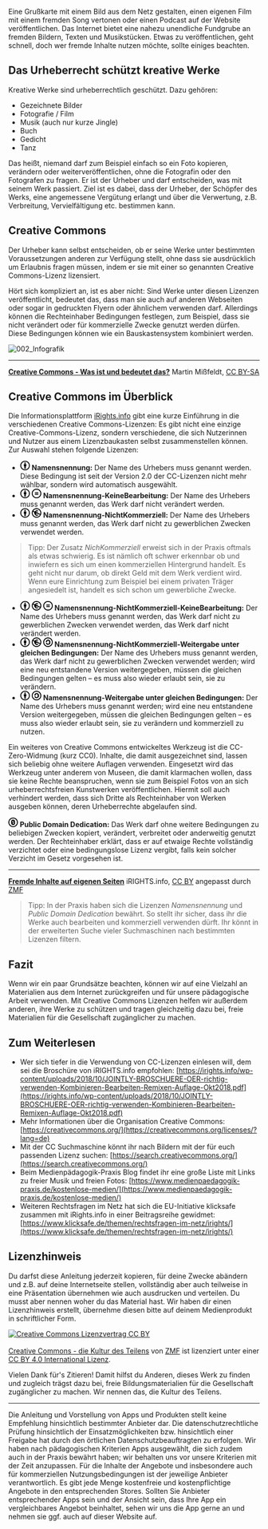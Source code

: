 <!-- # Creative Commons - die Kultur des Teilens

![001_Creative_Commons_Share.jpg](001_Creative_Commons_Share.jpg) -->

Eine Grußkarte mit einem Bild aus dem Netz gestalten, einen eigenen Film mit einem fremden Song vertonen oder einen Podcast auf der Website veröffentlichen. Das Internet bietet eine nahezu unendliche  Fundgrube an fremden Bildern, Texten und Musikstücken. Etwas zu veröffentlichen, geht schnell, doch wer fremde Inhalte nutzen möchte, sollte einiges beachten.

## Das Urheberrecht schützt kreative Werke

Kreative Werke sind urheberrechtlich geschützt. Dazu gehören:

+ Gezeichnete Bilder
+ Fotografie / Film
+ Musik (auch nur kurze Jingle)
+ Buch
+ Gedicht
+ Tanz

Das heißt, niemand darf zum Beispiel einfach so ein Foto kopieren, verändern oder weiterveröffentlichen, ohne die Fotografin oder den Fotografen zu fragen. Er ist der Urheber und darf entscheiden, was mit seinem Werk passiert. Ziel ist es dabei, dass der Urheber, der Schöpfer des Werks, eine angemessene Vergütung erlangt und über die Verwertung, z.B. Verbreitung, Vervielfältigung etc. bestimmen kann.

## Creative Commons

Der Urheber kann selbst entscheiden, ob er seine Werke unter bestimmten Voraussetzungen anderen zur Verfügung stellt, ohne dass sie ausdrücklich um Erlaubnis fragen müssen, indem er sie mit einer so genannten Creative Commons-Lizenz lizensiert.

Hört sich kompliziert  an, ist es aber nicht: Sind Werke unter diesen Lizenzen veröffentlicht,  bedeutet das, dass man sie auch auf anderen Webseiten oder sogar in  gedruckten Flyern oder ähnlichem verwenden darf. Allerdings können die  Rechteinhaber Bedingungen festlegen, zum Beispiel, dass sie nicht  verändert oder für kommerzielle Zwecke genutzt werden dürfen.  Diese Bedingungen können wie ein Bauskastensystem kombiniert werden.

![002_Infografik](002_creativecommons-infografik.jpg)

---

**[Creative Commons - Was ist und bedeutet das?](https://www.bildersuche.org/creative-commons-infografik.php)**  Martin Mißfeldt, [CC BY-SA](https://creativecommons.org/licenses/by-sa/3.0/de/)

## Creative Commons im Überblick

Die Informationsplattform [iRights.info](https://irights.info/) gibt eine kurze Einführung in die verschiedenen Creative Commons-Lizenzen: Es gibt nicht eine einzige  Creative-Commons-Lizenz, sondern verschiedene, die sich Nutzerinnen und Nutzer aus einem Lizenzbaukasten selbst zusammenstellen können. Zur  Auswahl stehen folgende Lizenzen:

- <svg xmlns="http://www.w3.org/2000/svg" viewBox="0 0 19 19" width="19px" height="19px"><defs/><path fill="#fff" d="M17.934 9.59a8.394 8.394 0 01-8.395 8.394A8.396 8.396 0 011.145 9.59a8.396 8.396 0 018.394-8.395 8.394 8.394 0 018.395 8.395zm0 0"/><path d="M9.484 0c2.668 0 4.918.914 6.75 2.75C18.078 4.59 19 6.844 19 9.5c0 2.668-.906 4.89-2.715 6.668C14.363 18.055 12.094 19 9.485 19c-2.57 0-4.797-.934-6.684-2.8C.934 14.335 0 12.101 0 9.5c0-2.602.934-4.852 2.8-6.75C4.634.914 6.86 0 9.485 0zm.032 1.715c-2.16 0-3.985.758-5.477 2.273C2.49 5.57 1.715 7.41 1.715 9.5c0 2.105.765 3.926 2.305 5.46 1.539 1.54 3.37 2.31 5.496 2.31 2.117 0 3.96-.774 5.53-2.325 1.493-1.437 2.24-3.25 2.24-5.445 0-2.16-.759-3.996-2.274-5.512-1.516-1.515-3.348-2.273-5.496-2.273zm2.546 5.426v3.886h-1.085v4.614H8.023v-4.614H6.938V7.141a.59.59 0 01.18-.43.578.578 0 01.433-.18h3.902a.59.59 0 01.422.18.568.568 0 01.188.43zM8.177 4.699c0-.894.441-1.34 1.324-1.34s1.324.446 1.324 1.34c0 .883-.441 1.324-1.324 1.324S8.176 5.582 8.176 4.7zm0 0"/></svg> **Namensnennung:** Der Name des Urhebers muss genannt werden. Diese Bedingung ist  seit der Version 2.0 der CC-Lizenzen nicht mehr wählbar, sondern wird  automatisch ausgewählt.
- <svg xmlns="http://www.w3.org/2000/svg" viewBox="0 0 19 19" width="19px" height="19px"><defs/><path fill="#fff" d="M17.934 9.59a8.394 8.394 0 01-8.395 8.394A8.396 8.396 0 011.145 9.59a8.396 8.396 0 018.394-8.395 8.394 8.394 0 018.395 8.395zm0 0"/><path d="M9.484 0c2.668 0 4.918.914 6.75 2.75C18.078 4.59 19 6.844 19 9.5c0 2.668-.906 4.89-2.715 6.668C14.363 18.055 12.094 19 9.485 19c-2.57 0-4.797-.934-6.684-2.8C.934 14.335 0 12.101 0 9.5c0-2.602.934-4.852 2.8-6.75C4.634.914 6.86 0 9.485 0zm.032 1.715c-2.16 0-3.985.758-5.477 2.273C2.49 5.57 1.715 7.41 1.715 9.5c0 2.105.765 3.926 2.305 5.46 1.539 1.54 3.37 2.31 5.496 2.31 2.117 0 3.96-.774 5.53-2.325 1.493-1.437 2.24-3.25 2.24-5.445 0-2.16-.759-3.996-2.274-5.512-1.516-1.515-3.348-2.273-5.496-2.273zm2.546 5.426v3.886h-1.085v4.614H8.023v-4.614H6.938V7.141a.59.59 0 01.18-.43.578.578 0 01.433-.18h3.902a.59.59 0 01.422.18.568.568 0 01.188.43zM8.177 4.699c0-.894.441-1.34 1.324-1.34s1.324.446 1.324 1.34c0 .883-.441 1.324-1.324 1.324S8.176 5.582 8.176 4.7zm0 0"/></svg> <svg xmlns="http://www.w3.org/2000/svg" viewBox="0 0 19 19" width="19px" height="19px"><defs/><path fill="#fff" d="M18.133 9.438A8.612 8.612 0 019.52 18.05 8.612 8.612 0 01.906 9.438 8.612 8.612 0 019.52.823a8.612 8.612 0 018.613 8.614zm0 0"/><path d="M9.484 0c2.657 0 4.907.922 6.75 2.766C18.078 4.598 19 6.84 19 9.5s-.906 4.887-2.715 6.684c-1.91 1.878-4.18 2.816-6.8 2.816-2.57 0-4.797-.934-6.684-2.8C.934 14.335 0 12.101 0 9.5c0-2.59.934-4.836 2.8-6.734C4.646.922 6.872 0 9.485 0zm.036 1.715c-2.16 0-3.989.762-5.48 2.289C2.487 5.578 1.714 7.41 1.714 9.5c0 2.117.77 3.938 2.305 5.46 1.539 1.54 3.37 2.31 5.496 2.31 2.117 0 3.96-.774 5.53-2.325 1.493-1.449 2.24-3.261 2.24-5.445 0-2.172-.759-4.004-2.274-5.496-1.504-1.527-3.336-2.29-5.492-2.29zm3.578 5.547V8.89H6.19V7.26zm0 3.05v1.63H6.19v-1.63zm0 0"/></svg> **Namensnennung-KeineBearbeitung:** Der Name des Urhebers muss genannt werden, das Werk darf nicht verändert werden.
- <svg xmlns="http://www.w3.org/2000/svg" viewBox="0 0 19 19" width="19px" height="19px"><defs/><path fill="#fff" d="M17.934 9.59a8.394 8.394 0 01-8.395 8.394A8.396 8.396 0 011.145 9.59a8.396 8.396 0 018.394-8.395 8.394 8.394 0 018.395 8.395zm0 0"/><path d="M9.484 0c2.668 0 4.918.914 6.75 2.75C18.078 4.59 19 6.844 19 9.5c0 2.668-.906 4.89-2.715 6.668C14.363 18.055 12.094 19 9.485 19c-2.57 0-4.797-.934-6.684-2.8C.934 14.335 0 12.101 0 9.5c0-2.602.934-4.852 2.8-6.75C4.634.914 6.86 0 9.485 0zm.032 1.715c-2.16 0-3.985.758-5.477 2.273C2.49 5.57 1.715 7.41 1.715 9.5c0 2.105.765 3.926 2.305 5.46 1.539 1.54 3.37 2.31 5.496 2.31 2.117 0 3.96-.774 5.53-2.325 1.493-1.437 2.24-3.25 2.24-5.445 0-2.16-.759-3.996-2.274-5.512-1.516-1.515-3.348-2.273-5.496-2.273zm2.546 5.426v3.886h-1.085v4.614H8.023v-4.614H6.938V7.141a.59.59 0 01.18-.43.578.578 0 01.433-.18h3.902a.59.59 0 01.422.18.568.568 0 01.188.43zM8.177 4.699c0-.894.441-1.34 1.324-1.34s1.324.446 1.324 1.34c0 .883-.441 1.324-1.324 1.324S8.176 5.582 8.176 4.7zm0 0"/></svg> <svg xmlns="http://www.w3.org/2000/svg" viewBox="0 0 19 19" width="19px" height="19px"><defs/><path fill="#fff" d="M17.906 9.473a8.58 8.58 0 01-8.578 8.578A8.58 8.58 0 01.75 9.473 8.577 8.577 0 019.328.895a8.577 8.577 0 018.578 8.578zm0 0"/><path d="M16.242 2.754C14.402.918 12.152 0 9.488 0c-2.633 0-4.86.918-6.683 2.754C.934 4.656 0 6.902 0 9.5c0 2.598.934 4.828 2.805 6.695C4.675 18.066 6.902 19 9.488 19c2.614 0 4.883-.941 6.801-2.828C18.098 14.382 19 12.16 19 9.5s-.922-4.91-2.758-6.746zm-1.191 12.183c-1.57 1.551-3.414 2.329-5.54 2.329-2.124 0-3.956-.77-5.491-2.305-1.54-1.535-2.31-3.356-2.31-5.461 0-.89.142-1.734.419-2.527l2.52 1.113h-.184v1.129h.89c0 .16-.015.32-.015.48v.27h-.875v1.129H5.5c.145.844.46 1.527.89 2.066.891 1.18 2.32 1.813 3.88 1.813 1.02 0 1.94-.301 2.48-.602l-.379-1.766c-.336.176-1.082.415-1.812.415-.797 0-1.543-.239-2.055-.813-.238-.27-.41-.637-.524-1.113h3.457l4.915 2.176a7.294 7.294 0 01-1.301 1.668zM8.87 9.965l-.02-.016.036.016zm2.961-.75h.14v-1.13h-2.69l-1.095-.48c.094-.214.204-.402.336-.55.493-.606 1.192-.86 1.954-.86.703 0 1.351.207 1.765.383l.445-1.816c-.57-.254-1.414-.477-2.382-.477-1.496 0-2.77.606-3.676 1.625-.2.23-.375.492-.535.766l-3.121-1.38c.3-.456.656-.89 1.07-1.308 1.488-1.52 3.312-2.277 5.469-2.277 2.156 0 3.988.758 5.492 2.277 1.523 1.504 2.281 3.34 2.281 5.512 0 .715-.078 1.39-.238 2.023zm0 0"/></svg> **Namensnennung-NichtKommerziell:** Der Name des Urhebers muss genannt werden, das Werk darf nicht zu gewerblichen Zwecken verwendet werden.

> Tipp:  Der Zusatz *NichKommerziell* erweist sich in der Praxis oftmals als etwas schwierig. Es ist nämlich oft schwer erkennbar ob und inwiefern es sich um einen kommerziellen Hintergrund handelt. Es geht nicht nur darum, ob direkt Geld mit dem Werk verdient wird. Wenn eure Einrichtung zum Beispiel bei einem privaten Träger angesiedelt ist, handelt es sich schon um gewerbliche Zwecke.

- <svg xmlns="http://www.w3.org/2000/svg" viewBox="0 0 19 19" width="19px" height="19px"><defs/><path fill="#fff" d="M17.934 9.59a8.394 8.394 0 01-8.395 8.394A8.396 8.396 0 011.145 9.59a8.396 8.396 0 018.394-8.395 8.394 8.394 0 018.395 8.395zm0 0"/><path d="M9.484 0c2.668 0 4.918.914 6.75 2.75C18.078 4.59 19 6.844 19 9.5c0 2.668-.906 4.89-2.715 6.668C14.363 18.055 12.094 19 9.485 19c-2.57 0-4.797-.934-6.684-2.8C.934 14.335 0 12.101 0 9.5c0-2.602.934-4.852 2.8-6.75C4.634.914 6.86 0 9.485 0zm.032 1.715c-2.16 0-3.985.758-5.477 2.273C2.49 5.57 1.715 7.41 1.715 9.5c0 2.105.765 3.926 2.305 5.46 1.539 1.54 3.37 2.31 5.496 2.31 2.117 0 3.96-.774 5.53-2.325 1.493-1.437 2.24-3.25 2.24-5.445 0-2.16-.759-3.996-2.274-5.512-1.516-1.515-3.348-2.273-5.496-2.273zm2.546 5.426v3.886h-1.085v4.614H8.023v-4.614H6.938V7.141a.59.59 0 01.18-.43.578.578 0 01.433-.18h3.902a.59.59 0 01.422.18.568.568 0 01.188.43zM8.177 4.699c0-.894.441-1.34 1.324-1.34s1.324.446 1.324 1.34c0 .883-.441 1.324-1.324 1.324S8.176 5.582 8.176 4.7zm0 0"/></svg> <svg xmlns="http://www.w3.org/2000/svg" viewBox="0 0 19 19" width="19px" height="19px"><defs/><path fill="#fff" d="M17.906 9.473a8.58 8.58 0 01-8.578 8.578A8.58 8.58 0 01.75 9.473 8.577 8.577 0 019.328.895a8.577 8.577 0 018.578 8.578zm0 0"/><path d="M16.242 2.754C14.402.918 12.152 0 9.488 0c-2.633 0-4.86.918-6.683 2.754C.934 4.656 0 6.902 0 9.5c0 2.598.934 4.828 2.805 6.695C4.675 18.066 6.902 19 9.488 19c2.614 0 4.883-.941 6.801-2.828C18.098 14.382 19 12.16 19 9.5s-.922-4.91-2.758-6.746zm-1.191 12.183c-1.57 1.551-3.414 2.329-5.54 2.329-2.124 0-3.956-.77-5.491-2.305-1.54-1.535-2.31-3.356-2.31-5.461 0-.89.142-1.734.419-2.527l2.52 1.113h-.184v1.129h.89c0 .16-.015.32-.015.48v.27h-.875v1.129H5.5c.145.844.46 1.527.89 2.066.891 1.18 2.32 1.813 3.88 1.813 1.02 0 1.94-.301 2.48-.602l-.379-1.766c-.336.176-1.082.415-1.812.415-.797 0-1.543-.239-2.055-.813-.238-.27-.41-.637-.524-1.113h3.457l4.915 2.176a7.294 7.294 0 01-1.301 1.668zM8.87 9.965l-.02-.016.036.016zm2.961-.75h.14v-1.13h-2.69l-1.095-.48c.094-.214.204-.402.336-.55.493-.606 1.192-.86 1.954-.86.703 0 1.351.207 1.765.383l.445-1.816c-.57-.254-1.414-.477-2.382-.477-1.496 0-2.77.606-3.676 1.625-.2.23-.375.492-.535.766l-3.121-1.38c.3-.456.656-.89 1.07-1.308 1.488-1.52 3.312-2.277 5.469-2.277 2.156 0 3.988.758 5.492 2.277 1.523 1.504 2.281 3.34 2.281 5.512 0 .715-.078 1.39-.238 2.023zm0 0"/></svg> <svg xmlns="http://www.w3.org/2000/svg" viewBox="0 0 19 19" width="19px" height="19px"><defs/><path fill="#fff" d="M18.133 9.438A8.612 8.612 0 019.52 18.05 8.612 8.612 0 01.906 9.438 8.612 8.612 0 019.52.823a8.612 8.612 0 018.613 8.614zm0 0"/><path d="M9.484 0c2.657 0 4.907.922 6.75 2.766C18.078 4.598 19 6.84 19 9.5s-.906 4.887-2.715 6.684c-1.91 1.878-4.18 2.816-6.8 2.816-2.57 0-4.797-.934-6.684-2.8C.934 14.335 0 12.101 0 9.5c0-2.59.934-4.836 2.8-6.734C4.646.922 6.872 0 9.485 0zm.036 1.715c-2.16 0-3.989.762-5.48 2.289C2.487 5.578 1.714 7.41 1.714 9.5c0 2.117.77 3.938 2.305 5.46 1.539 1.54 3.37 2.31 5.496 2.31 2.117 0 3.96-.774 5.53-2.325 1.493-1.449 2.24-3.261 2.24-5.445 0-2.172-.759-4.004-2.274-5.496-1.504-1.527-3.336-2.29-5.492-2.29zm3.578 5.547V8.89H6.19V7.26zm0 3.05v1.63H6.19v-1.63zm0 0"/></svg> **Namensnennung-NichtKommerziell-KeineBearbeitung:** Der Name des Urhebers muss genannt werden, das Werk darf nicht zu  gewerblichen Zwecken verwendet werden, das Werk darf nicht verändert  werden.
- <svg xmlns="http://www.w3.org/2000/svg" viewBox="0 0 19 19" width="19px" height="19px"><defs/><path fill="#fff" d="M17.934 9.59a8.394 8.394 0 01-8.395 8.394A8.396 8.396 0 011.145 9.59a8.396 8.396 0 018.394-8.395 8.394 8.394 0 018.395 8.395zm0 0"/><path d="M9.484 0c2.668 0 4.918.914 6.75 2.75C18.078 4.59 19 6.844 19 9.5c0 2.668-.906 4.89-2.715 6.668C14.363 18.055 12.094 19 9.485 19c-2.57 0-4.797-.934-6.684-2.8C.934 14.335 0 12.101 0 9.5c0-2.602.934-4.852 2.8-6.75C4.634.914 6.86 0 9.485 0zm.032 1.715c-2.16 0-3.985.758-5.477 2.273C2.49 5.57 1.715 7.41 1.715 9.5c0 2.105.765 3.926 2.305 5.46 1.539 1.54 3.37 2.31 5.496 2.31 2.117 0 3.96-.774 5.53-2.325 1.493-1.437 2.24-3.25 2.24-5.445 0-2.16-.759-3.996-2.274-5.512-1.516-1.515-3.348-2.273-5.496-2.273zm2.546 5.426v3.886h-1.085v4.614H8.023v-4.614H6.938V7.141a.59.59 0 01.18-.43.578.578 0 01.433-.18h3.902a.59.59 0 01.422.18.568.568 0 01.188.43zM8.177 4.699c0-.894.441-1.34 1.324-1.34s1.324.446 1.324 1.34c0 .883-.441 1.324-1.324 1.324S8.176 5.582 8.176 4.7zm0 0"/></svg> <svg xmlns="http://www.w3.org/2000/svg" viewBox="0 0 19 19" width="19px" height="19px"><defs/><path fill="#fff" d="M17.906 9.473a8.58 8.58 0 01-8.578 8.578A8.58 8.58 0 01.75 9.473 8.577 8.577 0 019.328.895a8.577 8.577 0 018.578 8.578zm0 0"/><path d="M16.242 2.754C14.402.918 12.152 0 9.488 0c-2.633 0-4.86.918-6.683 2.754C.934 4.656 0 6.902 0 9.5c0 2.598.934 4.828 2.805 6.695C4.675 18.066 6.902 19 9.488 19c2.614 0 4.883-.941 6.801-2.828C18.098 14.382 19 12.16 19 9.5s-.922-4.91-2.758-6.746zm-1.191 12.183c-1.57 1.551-3.414 2.329-5.54 2.329-2.124 0-3.956-.77-5.491-2.305-1.54-1.535-2.31-3.356-2.31-5.461 0-.89.142-1.734.419-2.527l2.52 1.113h-.184v1.129h.89c0 .16-.015.32-.015.48v.27h-.875v1.129H5.5c.145.844.46 1.527.89 2.066.891 1.18 2.32 1.813 3.88 1.813 1.02 0 1.94-.301 2.48-.602l-.379-1.766c-.336.176-1.082.415-1.812.415-.797 0-1.543-.239-2.055-.813-.238-.27-.41-.637-.524-1.113h3.457l4.915 2.176a7.294 7.294 0 01-1.301 1.668zM8.87 9.965l-.02-.016.036.016zm2.961-.75h.14v-1.13h-2.69l-1.095-.48c.094-.214.204-.402.336-.55.493-.606 1.192-.86 1.954-.86.703 0 1.351.207 1.765.383l.445-1.816c-.57-.254-1.414-.477-2.382-.477-1.496 0-2.77.606-3.676 1.625-.2.23-.375.492-.535.766l-3.121-1.38c.3-.456.656-.89 1.07-1.308 1.488-1.52 3.312-2.277 5.469-2.277 2.156 0 3.988.758 5.492 2.277 1.523 1.504 2.281 3.34 2.281 5.512 0 .715-.078 1.39-.238 2.023zm0 0"/></svg> <svg xmlns="http://www.w3.org/2000/svg" viewBox="0 0 19 19" width="19px" height="19px"><defs/><path fill="#fff" d="M17.976562 9.539062c0 4.773438-3.871093 8.640626-8.640624 8.640626-4.773438 0-8.640626-3.867188-8.640626-8.640626 0-4.773437 3.867188-8.640624 8.640626-8.640624 4.769531 0 8.640624 3.867187 8.640624 8.640624zm0 0"/><path d="M9.484375 0c2.65625 0 4.90625.921875 6.75 2.765625C18.078125 4.597656 19 6.84375 19 9.5c0 2.660156-.90625 4.886719-2.714844 6.683594C14.375 18.0625 12.105469 19 9.484375 19c-2.570313 0-4.796875-.933594-6.683594-2.800781C.933594 14.335938 0 12.101562 0 9.5c0-2.589844.933594-4.835938 2.800781-6.734375C4.640625.921875 6.871094 0 9.484375 0zm.03125 1.714844c-2.160156 0-3.984375.761718-5.476563 2.289062C2.488281 5.578125 1.714844 7.410156 1.714844 9.5c0 2.117188.765625 3.9375 2.304687 5.460938C5.558594 16.5 7.390625 17.269531 9.515625 17.269531c2.117187 0 3.960937-.773437 5.53125-2.324219 1.492187-1.449218 2.238281-3.261718 2.238281-5.445312 0-2.171875-.757812-4.003906-2.273437-5.496094-1.503907-1.527344-3.335938-2.289062-5.496094-2.289062zM5.277344 8.160156c.179687-1.164062.648437-2.066406 1.40625-2.707031.757812-.636719 1.679687-.957031 2.765625-.957031 1.492187 0 2.679687.480468 3.5625 1.441406.882812.960938 1.324219 2.195312 1.324219 3.699219 0 1.457031-.460938 2.671875-1.375 3.636719-.917969.96875-2.105469 1.449218-3.5625 1.449218-1.074219 0-2.003907-.320312-2.78125-.964844-.78125-.644531-1.25-1.5625-1.410157-2.75h2.394531c.054688 1.15625.75 1.730469 2.085938 1.730469.667969 0 1.203125-.285156 1.609375-.863281.410156-.578125.613281-1.347656.613281-2.308594 0-1.003906-.1875-1.769531-.558594-2.296875-.375-.527343-.910156-.789062-1.613281-.789062-1.265625 0-1.980469.558593-2.136719 1.679687h.695313l-1.882813 1.882813L4.53125 8.160156zm0 0"/></svg> **Namensnennung-NichtKommerziell-Weitergabe unter gleichen Bedingungen:** Der Name des Urhebers muss genannt werden, das Werk darf nicht zu  gewerblichen Zwecken verwendet werden; wird eine neu entstandene Version weitergegeben, müssen die gleichen Bedingungen gelten – es muss also  wieder erlaubt sein, sie zu verändern.
- <svg xmlns="http://www.w3.org/2000/svg" viewBox="0 0 19 19" width="19px" height="19px"><defs/><path fill="#fff" d="M17.934 9.59a8.394 8.394 0 01-8.395 8.394A8.396 8.396 0 011.145 9.59a8.396 8.396 0 018.394-8.395 8.394 8.394 0 018.395 8.395zm0 0"/><path d="M9.484 0c2.668 0 4.918.914 6.75 2.75C18.078 4.59 19 6.844 19 9.5c0 2.668-.906 4.89-2.715 6.668C14.363 18.055 12.094 19 9.485 19c-2.57 0-4.797-.934-6.684-2.8C.934 14.335 0 12.101 0 9.5c0-2.602.934-4.852 2.8-6.75C4.634.914 6.86 0 9.485 0zm.032 1.715c-2.16 0-3.985.758-5.477 2.273C2.49 5.57 1.715 7.41 1.715 9.5c0 2.105.765 3.926 2.305 5.46 1.539 1.54 3.37 2.31 5.496 2.31 2.117 0 3.96-.774 5.53-2.325 1.493-1.437 2.24-3.25 2.24-5.445 0-2.16-.759-3.996-2.274-5.512-1.516-1.515-3.348-2.273-5.496-2.273zm2.546 5.426v3.886h-1.085v4.614H8.023v-4.614H6.938V7.141a.59.59 0 01.18-.43.578.578 0 01.433-.18h3.902a.59.59 0 01.422.18.568.568 0 01.188.43zM8.177 4.699c0-.894.441-1.34 1.324-1.34s1.324.446 1.324 1.34c0 .883-.441 1.324-1.324 1.324S8.176 5.582 8.176 4.7zm0 0"/></svg> <svg xmlns="http://www.w3.org/2000/svg" viewBox="0 0 19 19" width="19px" height="19px"><defs/><path fill="#fff" d="M17.976562 9.539062c0 4.773438-3.871093 8.640626-8.640624 8.640626-4.773438 0-8.640626-3.867188-8.640626-8.640626 0-4.773437 3.867188-8.640624 8.640626-8.640624 4.769531 0 8.640624 3.867187 8.640624 8.640624zm0 0"/><path d="M9.484375 0c2.65625 0 4.90625.921875 6.75 2.765625C18.078125 4.597656 19 6.84375 19 9.5c0 2.660156-.90625 4.886719-2.714844 6.683594C14.375 18.0625 12.105469 19 9.484375 19c-2.570313 0-4.796875-.933594-6.683594-2.800781C.933594 14.335938 0 12.101562 0 9.5c0-2.589844.933594-4.835938 2.800781-6.734375C4.640625.921875 6.871094 0 9.484375 0zm.03125 1.714844c-2.160156 0-3.984375.761718-5.476563 2.289062C2.488281 5.578125 1.714844 7.410156 1.714844 9.5c0 2.117188.765625 3.9375 2.304687 5.460938C5.558594 16.5 7.390625 17.269531 9.515625 17.269531c2.117187 0 3.960937-.773437 5.53125-2.324219 1.492187-1.449218 2.238281-3.261718 2.238281-5.445312 0-2.171875-.757812-4.003906-2.273437-5.496094-1.503907-1.527344-3.335938-2.289062-5.496094-2.289062zM5.277344 8.160156c.179687-1.164062.648437-2.066406 1.40625-2.707031.757812-.636719 1.679687-.957031 2.765625-.957031 1.492187 0 2.679687.480468 3.5625 1.441406.882812.960938 1.324219 2.195312 1.324219 3.699219 0 1.457031-.460938 2.671875-1.375 3.636719-.917969.96875-2.105469 1.449218-3.5625 1.449218-1.074219 0-2.003907-.320312-2.78125-.964844-.78125-.644531-1.25-1.5625-1.410157-2.75h2.394531c.054688 1.15625.75 1.730469 2.085938 1.730469.667969 0 1.203125-.285156 1.609375-.863281.410156-.578125.613281-1.347656.613281-2.308594 0-1.003906-.1875-1.769531-.558594-2.296875-.375-.527343-.910156-.789062-1.613281-.789062-1.265625 0-1.980469.558593-2.136719 1.679687h.695313l-1.882813 1.882813L4.53125 8.160156zm0 0"/></svg> **Namensnennung-Weitergabe unter gleichen Bedingungen:** Der Name des Urhebers muss genannt werden; wird eine neu entstandene  Version weitergegeben, müssen die gleichen Bedingungen gelten – es muss  also wieder erlaubt sein, sie zu verändern und kommerziell zu nutzen.

Ein weiteres von Creative Commons entwickeltes Werkzeug ist die  CC-Zero-Widmung (kurz CC0). Inhalte, die damit ausgezeichnet sind,  lassen sich beliebig ohne weitere Auflagen verwenden. Eingesetzt wird  das Werkzeug unter anderem von Museen, die damit klarmachen wollen, dass sie keine Rechte beanspruchen, wenn sie zum Beispiel Fotos von an sich urheberrechtsfreien Kunstwerken veröffentlichen. Hiermit soll auch  verhindert werden, dass sich Dritte als Rechteinhaber von Werken  ausgeben können, deren Urheberrechte abgelaufen sind.

<svg xmlns="http://www.w3.org/2000/svg" viewBox="0 0 19 19" width="19px" height="19px"><defs/><path fill="#fff" d="M18.382812 9.609375c0 4.9375-4 8.9375-8.933593 8.9375-4.9375 0-8.9375-4-8.9375-8.9375 0-4.933594 4-8.933594 8.9375-8.933594 4.933593 0 8.933593 4 8.933593 8.933594zm0 0"/><path d="M9.5 4.03125c-3.136719 0-3.925781 2.960938-3.925781 5.46875S6.363281 14.96875 9.5 14.96875c3.136719 0 3.925781-2.960938 3.925781-5.46875S12.636719 4.03125 9.5 4.03125zm0 2.0625c.128906 0 .242188.019531.351562.046875.226563.195313.335938.464844.121094.835937l-2.089844 3.839844c-.0625-.484375-.074218-.960937-.074218-1.316406 0-1.105469.078125-3.40625 1.691406-3.40625zm1.5625 1.769531c.113281.589844.128906 1.203125.128906 1.636719 0 1.105469-.078125 3.40625-1.691406 3.40625-.125 0-.242188-.011719-.351562-.039062-.019532-.007813-.039063-.015626-.058594-.019532-.035156-.011718-.070313-.019531-.101563-.035156-.359375-.152344-.585937-.429688-.257812-.917969zm0 0"/><path d="M9.480469 0C6.84375 0 4.625.917969 2.8125 2.761719c-.914062.914062-1.613281 1.960937-2.101562 3.125C.238281 7.042969 0 8.246094 0 9.5c0 1.265625.238281 2.46875.710938 3.613281C1.1875 14.253906 1.875 15.28125 2.78125 16.199219c.914062.90625 1.945312 1.601562 3.085938 2.089843C7.019531 18.761719 8.222656 19 9.480469 19c1.253906 0 2.476562-.246094 3.652343-.730469 1.175782-.488281 2.226563-1.1875 3.152344-2.105469.894532-.867187 1.570313-1.867187 2.023438-3C18.769531 12.023438 19 10.800781 19 9.5c0-1.289062-.230469-2.511719-.691406-3.652344-.464844-1.152344-1.144532-2.171875-2.035156-3.066406C14.40625.925781 12.136719 0 9.480469 0zm.039062 1.710938c2.148438 0 3.980469.761718 5.507813 2.289062.734375.734375 1.300781 1.574219 1.683594 2.511719.386718.941406.578124 1.9375.578124 2.988281 0 2.183594-.746093 3.996094-2.226562 5.441406-.769531.746094-1.632812 1.320313-2.59375 1.714844-.953125.398438-1.929688.59375-2.949219.59375-1.027343 0-2.015625-.195312-2.953125-.578125-.9375-.394531-1.78125-.960937-2.527344-1.695313-.746093-.75-1.324218-1.589843-1.730468-2.53125-.394532-.949218-.597656-1.929687-.597656-2.945312 0-1.03125.203124-2.015625.597656-2.953125.40625-.949219.984375-1.804687 1.730468-2.5625C5.519531 2.46875 7.347656 1.710938 9.519531 1.710938zm0 0"/></svg> **Public Domain Dedication:** Das Werk darf ohne weitere Bedingungen zu beliebigen Zwecken  kopiert, verändert, verbreitet oder anderweitig genutzt werden. Der  Rechteinhaber erklärt, dass er auf etwaige Rechte vollständig verzichtet oder eine bedingungslose Lizenz vergibt, falls kein solcher Verzicht im Gesetz vorgesehen ist.

---

**[Fremde Inhalte auf eigenen Seiten](https://irights.info/artikel/fremde-inhalte-auf-eigenen-seiten/5806)** iRIGHTS.info,  [CC BY](https://creativecommons.org/licenses/by/4.0/deed.de) angepasst durch [ZMF](www.zmf.bayern)

> Tipp: In der Praxis haben sich die Lizenzen *Namensnennung* und *Public Domain Dedication* bewährt. So stellt ihr sicher, dass ihr die Werke auch bearbeiten und kommerziell verwenden dürft. Ihr könnt in der erweiterten Suche vieler Suchmaschinen nach bestimmten Lizenzen filtern.

## Fazit

Wenn wir ein paar Grundsätze beachten, können wir auf eine Vielzahl an Materialien aus dem Internet zurückgreifen und für unsere pädagogische Arbeit verwenden. Mit Creative Commons Lizenzen helfen wir außerdem anderen, ihre Werke zu schützen und tragen gleichzeitig dazu bei, freie Materialien für die  Gesellschaft zugänglicher zu machen.

## Zum Weiterlesen

+ Wer sich tiefer in die Verwendung von CC-Lizenzen einlesen will, dem sei die Broschüre von iRIGHTS.info empfohlen: [https://irights.info/wp-content/uploads/2018/10/JOINTLY-BROSCHUERE-OER-richtig-verwenden-Kombinieren-Bearbeiten-Remixen-Auflage-Okt2018.pdf](https://irights.info/wp-content/uploads/2018/10/JOINTLY-BROSCHUERE-OER-richtig-verwenden-Kombinieren-Bearbeiten-Remixen-Auflage-Okt2018.pdf)
+ Mehr Informationen über die Organisation Creative Commons: [https://creativecommons.org/](https://creativecommons.org/licenses/?lang=de)
+ Mit der CC Suchmaschine könnt ihr nach Bildern mit der für euch passenden Lizenz suchen: [https://search.creativecommons.org/](https://search.creativecommons.org/)
+ Beim Medienpädagogik-Praxis Blog findet ihr eine große Liste mit Links zu freier Musik und freien Fotos: [https://www.medienpaedagogik-praxis.de/kostenlose-medien/](https://www.medienpaedagogik-praxis.de/kostenlose-medien/)
+ Weiteren Rechtsfragen im Netz hat sich die EU-Initiative klicksafe zusammen mit iRights.info in einer Beitragsreihe gewidmet: [https://www.klicksafe.de/themen/rechtsfragen-im-netz/irights/](https://www.klicksafe.de/themen/rechtsfragen-im-netz/irights/)

<h2> Lizenzhinweis</h2>

<p>Du darfst diese Anleitung jederzeit kopieren, für deine Zwecke abändern und z.B. auf deine Internetseite stellen, vollständig aber auch teilweise in eine Präsentation übernehmen wie auch ausdrucken und verteilen. Du musst aber nennen woher du das Material hast. Wir haben dir einen Lizenzhinweis erstellt, übernehme diesen bitte auf deinem Medienprodukt in schriftlicher Form.</p>

<aside><a href="http://creativecommons.org/licenses/by/4.0/" rel="license"><img src="https://www.zmf.bayern/wp-content/uploads/2020/04/cc-by.svg" alt="Creative Commons Lizenzvertrag CC BY"></a><br><br><a href="https://www.zmf.bayern/zmfinfothek/creative-commons-die-kultur-des-teilens/" rel="cc:attributionURL">Creative Commons - die Kultur des Teilens</a> von <a href="https://www.zmf.bayern/infothek/" target="_blank" rel="noopener noreferrer">ZMF</a> ist lizenziert unter einer <a href="http://creativecommons.org/licenses/by/4.0/" target="_blank" rel="license noopener noreferrer">CC BY 4.0 International Lizenz</a>.

Vielen Dank für's Zitieren! Damit hilfst du Anderen, dieses Werk zu finden und zugleich trägst dazu bei, freie Bildungsmaterialien für die Gesellschaft zugänglicher zu machen. Wir nennen das, die Kultur des Teilens.</aside>

<hr>

<aside>Die Anleitung und Vorstellung von Apps und Produkten stellt keine Empfehlung hinsichtlich bestimmter Anbieter dar. Die datenschutzrechtliche Prüfung hinsichtlich der Einsatzmöglichkeiten bzw. hinsichtlich einer Freigabe hat durch den örtlichen Datenschutzbeauftragten zu erfolgen. Wir haben nach pädagogischen Kriterien Apps ausgewählt, die sich zudem auch in der Praxis bewährt haben; wir behalten uns vor unsere Kriterien mit der Zeit anzupassen. Für die Inhalte der Angebote und insbesondere auch für kommerziellen Nutzungsbedingungen ist der jeweilige Anbieter verantwortlich. Es gibt jede Menge kostenfreie und kostenpflichtige Angebote in den entsprechenden Stores. Sollten Sie Anbieter entsprechender Apps sein und der Ansicht sein, dass Ihre App ein vergleichbares Angebot beinhaltet, sehen wir uns die App gerne an und nehmen sie ggf. auch auf dieser Website auf.</aside>
